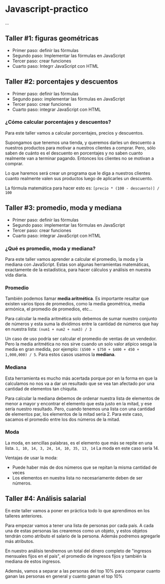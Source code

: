 # Javascript-practico

...

## Taller #1: figuras geométricas

- Primer paso: definir las fórmulas
- Segundo paso: Implementar las fórmulas en JavaScript
- Tercer paso: crear funciones
- Cuarto paso: Integrr JavaScript con HTML

## Taller #2: porcentajes y descuentos 

 - Primer paso: definir las fórmulas
 - Segundo paso: implementar las fórmulas en JavaScript
 - Tercer paso: crear funciones
 - Cuarto paso: integrar JavaScript con HTML

### ¿Cómo calcular porcentajes y descuentos?
Para este taller vamos a calcular porcentajes, precios y descuentos.

Supongamos que tenemos una tienda, y queremos darles un descuento a nuestros productos para motivar a nuestros clientes a comprar. Pero, sólo saben de cuánto es el descuento en porcentajes y no saben cuanto realmente van a terminar pagando. Entonces los clientes no se motivan a comprar.

Lo que haremos será crear un programa que le diga a nuestros clientes cuanto realmente valen sus productos luego de aplicarles un descuento.

La fórmula matemática para hacer esto es: `[precio * (100 - descuento)] / 100`

## Taller #3: promedio, moda y mediana

 - Primer paso: definir las fórmulas
 - Segundo paso: implementar las fórmulas en JavaScript
 - Tercer paso: crear funciones
 - Cuarto paso: integrar JavaScript con HTML

### ¿Qué es promedio, moda y mediana? 
Para este taller vamos aprender a calcular el promedio, la moda y la mediana con JavaScript. Estas son algunas herramientas matemáticas, exactamente de la estadística, para hacer cálculos y análisis en nuestra vida diaria.

### Promedio
También podemos llamar **media aritmética**. Es importante resaltar que existen varios tipos de promedios, como la media geométrica, media armónica, el promedio de promedios, etc... 

Para calcular la media aritmética solo debemos de sumar nuestro conjunto de números y esta suma la dividimos entre la cantidad de números que hay en nuestra lista: `(num1 + num2 + num3) / 3`

Un caso de uso podría ser calcular el promedio de ventas de un vendedor. Pero la media aritmética no nos sirve cuando un solo valor atípico sesga la media en gran medida, por ejemplo: `($500 + $750 + $400 + 450 + 1,000,000) / 5`.  Para estos casos usamos la **mediana**. 

### Mediana 
Esta herramienta es mucho más acertada porque por en la forma en que la calculamos no nos va a dar un resultado que se vea tan afectado por una cantidad de elementos tan chiquita. 

Para calcular la mediana debemos de ordenar nuestra lista de elementos de menor a mayor y encontrar el elemento que esta justo en la mitad, y ese sería nuestro resultado. Pero, cuando tenemos una lista con una cantidad de elementos par, los elementos de la mitad sería 2. Para este caso, sacamos el promedio entre los dos números de la mitad. 

### Moda
La moda, en sencillas palabras, es el elemento que más se repite en una lista. `1, 10, 14, 3, 24, 14, 10, 35, 13, 14` La moda en este caso sería 14.

Ventajas de usar la moda:

 - Puede haber más de dos números que se repitan la misma cantidad de veces
 - Los elementos en nuestra lista no necesariamente deben de ser números. 

 ## Taller #4: Análisis salarial
En este taller vamos a poner en práctica todo lo que aprendimos en los talleres anteriores. 

Para empezar vamos a tener una lista de personas por cada país. A cada una de estas personas las crearemos como un objeto, y estos objetos tendrán como atributo el salario de la persona. Además podremos agregarle más atributos.

En nuestro análisis tendremos un total del dinero completo de "ingresos mensuales fijos en el país",  el promedio de ingresos fijos y también la mediana de estos ingresos. 

Además, vamos a separar a las personas del top 10% para comparar cuanto ganan las personas en general y cuanto ganan el top 10%